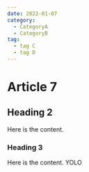 ```yaml
---
date: 2022-01-07
category:
  - CategoryA
  - CategoryB
tag:
  - tag C
  - tag D
---
```


# Article 7

## Heading 2

Here is the content.

### Heading 3

Here is the content.
YOLO